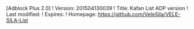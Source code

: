 [Adblock Plus 2.0]
! Version: 201504130039
! Title: Kafan List ADP version
! Last modified: 
! Expires: 
! Homepage: https://github.com/VeleSila/VELE-SILA-List
